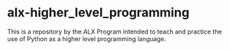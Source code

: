 # alx-higher_level_programming
This is a repository by the ALX Program intended to teach and practice the use of Python as a higher level programming language.
